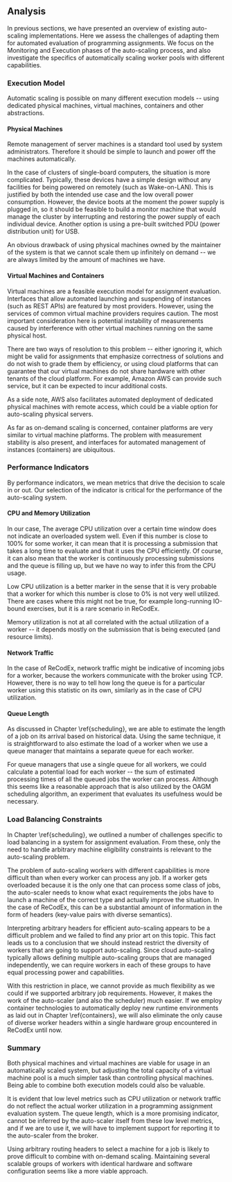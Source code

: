 ## Analysis

In previous sections, we have presented an overview of existing auto-scaling 
implementations. Here we assess the challenges of adapting them for automated 
evaluation of programming assignments. We focus on the Monitoring and Execution 
phases of the auto-scaling process, and also investigate the specifics of 
automatically scaling worker pools with different capabilities.

### Execution Model

Automatic scaling is possible on many different execution models -- using 
dedicated physical machines, virtual machines, containers and other 
abstractions.

#### Physical Machines

Remote management of server machines is a standard tool used by system 
administrators. Therefore it should be simple to launch and power off the 
machines automatically.

In the case of clusters of single-board computers, the situation is more 
complicated. Typically, these devices have a simple design without any 
facilities for being powered on remotely (such as Wake-on-LAN). This is 
justified by both the intended use case and the low overall power consumption.
However, the device boots at the moment the power supply is plugged in, so it 
should be feasible to build a monitor machine that would manage the cluster by 
interrupting and restoring the power supply of each individual device. Another 
option is using a pre-built switched PDU (power distribution unit) for USB.

An obvious drawback of using physical machines owned by the maintainer of the 
system is that we cannot scale them up infinitely on demand -- we are always 
limited by the amount of machines we have.

#### Virtual Machines and Containers

Virtual machines are a feasible execution model for assignment evaluation. 
Interfaces that allow automated launching and suspending of instances (such as 
REST APIs) are featured by most providers. However, using the services of common 
virtual machine providers requires caution. The most important consideration 
here is potential instability of measurements caused by interference with other 
virtual machines running on the same physical host.

There are two ways of resolution to this problem -- either ignoring it, which 
might be valid for assignments that emphasize correctness of solutions and do 
not wish to grade them by efficiency, or using cloud platforms that can 
guarantee that our virtual machines do not share hardware with other tenants of 
the cloud platform. For example, Amazon AWS can provide such service, but it can 
be expected to incur additional costs.

As a side note, AWS also facilitates automated deployment of dedicated physical 
machines with remote access, which could be a viable option for auto-scaling 
physical servers.

As far as on-demand scaling is concerned, container platforms are very similar 
to virtual machine platforms. The problem with measurement stability is also 
present, and interfaces for automated management of instances (containers) are 
ubiquitous.

### Performance Indicators

By performance indicators, we mean metrics that drive the decision to scale in 
or out. Our selection of the indicator is critical for the performance of the 
auto-scaling system.

#### CPU and Memory Utilization

In our case, The average CPU utilization over a certain time window does not 
indicate an overloaded system well. Even if this number is close to 100% for 
some worker, it can mean that it is processing a submission that takes a long 
time to evaluate and that it uses the CPU efficiently. Of course, it can also 
mean that the worker is continuously processing submissions and the queue is 
filling up, but we have no way to infer this from the CPU usage.

Low CPU utilization is a better marker in the sense that it is very probable 
that a worker for which this number is close to 0% is not very well utilized. 
There are cases where this might not be true, for example long-running IO-bound 
exercises, but it is a rare scenario in ReCodEx.

Memory utilization is not at all correlated with the actual utilization of a 
worker -- it depends mostly on the submission that is being executed (and 
resource limits).

#### Network Traffic

In the case of ReCodEx, network traffic might be indicative of incoming jobs for 
a worker, because the workers communicate with the broker using TCP. However, 
there is no way to tell how long the queue is for a particular worker using this 
statistic on its own, similarly as in the case of CPU utilization.

#### Queue Length

As discussed in Chapter \ref{scheduling}, we are able to estimate the length of 
a job on its arrival based on historical data. Using the same technique, it is 
straightforward to also estimate the load of a worker when we use a queue 
manager that maintains a separate queue for each worker.

For queue managers that use a single queue for all workers, we could calculate a 
potential load for each worker -- the sum of estimated processing times of all 
the queued jobs the worker can process. Although this seems like a reasonable 
approach that is also utilized by the OAGM scheduling algorithm, an experiment 
that evaluates its usefulness would be necessary.

### Load Balancing Constraints

In Chapter \ref{scheduling}, we outlined a number of challenges specific to load 
balancing in a system for assignment evaluation. From these, only the need to 
handle arbitrary machine eligibility constraints is relevant to the auto-scaling 
problem.

The problem of auto-scaling workers with different capabilities is more 
difficult than when every worker can process any job. If a worker gets 
overloaded because it is the only one that can process some class of jobs, the 
auto-scaler needs to know what exact requirements the jobs have to launch a 
machine of the correct type and actually improve the situation. In the case of 
ReCodEx, this can be a substantial amount of information in the form of headers 
(key-value pairs with diverse semantics).

Interpreting arbitrary headers for efficient auto-scaling appears to be a 
difficult problem and we failed to find any prior art on this topic. This fact 
leads us to a conclusion that we should instead restrict the diversity of 
workers that are going to support auto-scaling. Since cloud auto-scaling 
typically allows defining multiple auto-scaling groups that are managed 
independently, we can require workers in each of these groups to have equal 
processing power and capabilities.

With this restriction in place, we cannot provide as much flexibility as we 
could if we supported arbitrary job requirements. However, it makes the work of 
the auto-scaler (and also the scheduler) much easier. If we employ container 
technologies to automatically deploy new runtime environments as laid out in 
Chapter \ref{containers}, we will also eliminate the only cause of diverse 
worker headers within a single hardware group encountered in ReCodEx until now.

### Summary

Both physical machines and virtual machines are viable for usage in an 
automatically scaled system, but adjusting the total capacity of a virtual 
machine pool is a much simpler task than controlling physical machines. Being 
able to combine both execution models could also be valuable.

It is evident that low level metrics such as CPU utilization or network traffic 
do not reflect the actual worker utilization in a programming assignment 
evaluation system. The queue length, which is a more promising indicator, cannot 
be inferred by the auto-scaler itself from these low level metrics, and if we 
are to use it, we will have to implement support for reporting it to the 
auto-scaler from the broker.

Using arbitrary routing headers to select a machine for a job is likely to prove 
difficult to combine with on-demand scaling. Maintaining several scalable groups 
of workers with identical hardware and software configuration seems like a more 
viable approach.
